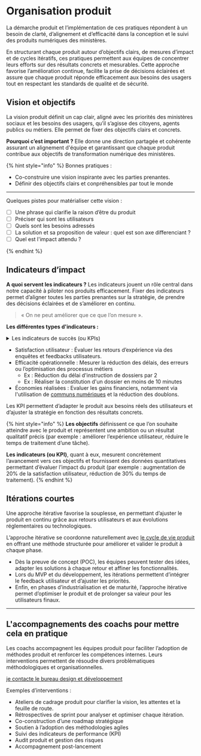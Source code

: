# Organisation produit

La démarche produit et l’implémentation de ces pratiques répondent à un besoin de clarté, d’alignement et d’efficacité dans la conception et le suivi des produits numériques des ministères.

En structurant chaque produit autour d’objectifs clairs, de mesures d’impact et de cycles itératifs, ces pratiques permettent aux équipes de concentrer leurs efforts sur des résultats concrets et mesurables. 
Cette approche favorise l’amélioration continue, facilite la prise de décisions éclairées et assure que chaque produit réponde efficacement aux besoins des usagers tout en respectant les standards de qualité et de sécurité.

## Vision et objectifs

La vision produit définit un cap clair, aligné avec les priorités des ministères sociaux et les besoins des usagers, qu’il s’agisse des citoyens, agents publics ou métiers. Elle permet de fixer des objectifs clairs et concrets.

**Pourquoi c’est important ?**
Elle donne une direction partagée et cohérente assurant un alignement d'équipe et garantissant que chaque produit contribue aux objectifs de transformation numérique des ministères.

{% hint style="info" %}
Bonnes pratiques :

* Co-construire une vision inspirante avec les parties prenantes.
* Définir des objectifs clairs et conpréhensibles par tout le monde

---- 

Quelques pistes pour matérialiser cette vision : 

- [ ] Une phrase qui clarifie la raison d’être du produit
- [ ] Préciser qui sont les utilisateurs
- [ ] Quels sont les besoins adressés
- [ ] La solution et sa proposition de valeur : quel est son axe differenciant ?
- [ ] Quel est l'impact attendu ?

{% endhint %}

## Indicateurs d’impact 

**A quoi servent les indicateurs ?**
Les indicateurs jouent un rôle central dans notre capacité à piloter nos produits efficacement.
Fixer des indicateurs permet d’aligner toutes les parties prenantes sur la stratégie,  de prendre des décisions éclairées et de s’améliorer en continu. 

> « On ne peut améliorer que ce que l’on mesure ».

**Les différentes types d'indicateurs :**

<details>

<summary>Les indicateurs de succès (ou KPIs)</summary>

Ces indicateurs mesurent si un produit atteint ses objectifs stratégiques. Ils traduisent la vision produit en résultats concrets et mesurables.

* Taux d’usage
* Audience
* NPS (Net Promoter Score) ou note de sat pour mesurer la satisfaction client.

Les KPIs sont la réponse à une question clé : « Est-ce que notre produit atteint les résultats attendus ? »

</details>


* Satisfaction utilisateur : Évaluer les retours d’expérience via des enquêtes et feedbacks utilisateurs.
* Efficacité opérationnelle : Mesurer la réduction des délais, des erreurs ou l’optimisation des processus métiers
  * Ex : Réduction du délai d'instruction de dossiers par 2
  * Ex : Réaliser la constitution d'un dossier en moins de 10 minutes 
* Économies réalisées : Evaluer les gains financiers, notamment via l'utilisation de [communs numériques](/communs-numeriques.md) et la réduction des doublons.

Les KPI permettent d’adapter le produit aux besoins réels des utilisateurs et d’ajuster la stratégie en fonction des résultats concrets.

{% hint style="info" %}
**Les objectifs** définissent ce que l’on souhaite atteindre avec le produit et représentent une ambition ou un résultat qualitatif précis (par exemple : améliorer l’expérience utilisateur, réduire le temps de traitement d’une tâche).

**Les indicateurs (ou KPI)**, quant à eux, mesurent concrètement l’avancement vers ces objectifs et fournissent des données quantitatives permettant d’évaluer l’impact du produit (par exemple : augmentation de 20% de la satisfaction utilisateur, réduction de 30% du temps de traitement).
{% endhint %}

## Itérations courtes

Une approche itérative favorise la souplesse, en permettant d’ajuster le produit en continu grâce aux retours utilisateurs et aux évolutions réglementaires ou technologiques.

L’approche itérative se coordonne naturellement avec [le cycle de vie produit](/introduction/cycle-de-vie-produit.md) en offrant une méthode structurée pour améliorer et valider le produit à chaque phase.
* Dès la preuve de concept (POC), les équipes peuvent tester des idées, adapter les solutions à chaque retour et affiner les fonctionnalités.
* Lors du MVP et du développement, les itérations permettent d’intégrer le feedback utilisateur et d’ajuster les priorités. 
* Enfin, en phases d’industrialisation et de maturité, l’approche itérative permet d’optimiser le produit et de prolonger sa valeur pour les utilisateurs finaux.

---

## L'accompagnements des coachs pour mettre cela en pratique 

Les coachs accompagnent les équipes produit pour faciliter l’adoption de méthodes produit et renforcer les compétences internes.
Leurs interventions permettent de résoudre divers problèmatiques méthodologiques et organisationnelles. 

[je contacte le bureau design et développement](https://msociauxfr.sharepoint.com/teams/ProductTeams-DevDesignAccessibilitRechercheutilisateurCoachi/SitePages/Accueil.aspx)

Exemples d’interventions :

* Ateliers de cadrage produit pour clarifier la vision, les attentes et la feuille de route.
* Rétrospectives de sprint pour analyser et optimiser chaque itération.
* Co-construction d’une roadmap stratégique
* Soutien à l’adoption des méthodologies agiles
* Suivi des indicateurs de performance (KPI)
* Audit produit et gestion des risques
* Accompagnement post-lancement
